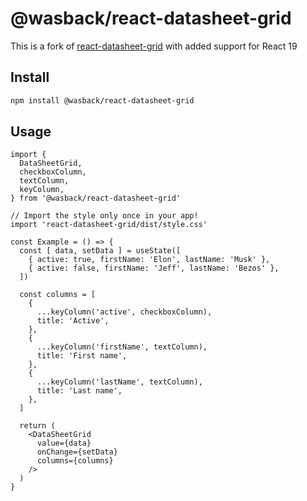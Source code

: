 # @wasback/react-datasheet-grid

This is a fork of [react-datasheet-grid](https://github.com/nick-keller/react-datasheet-grid) with added support for React 19

## Install

```bash
npm install @wasback/react-datasheet-grid
```

## Usage

```tsx
import {
  DataSheetGrid,
  checkboxColumn,
  textColumn,
  keyColumn,
} from '@wasback/react-datasheet-grid'

// Import the style only once in your app!
import 'react-datasheet-grid/dist/style.css'

const Example = () => {
  const [ data, setData ] = useState([
    { active: true, firstName: 'Elon', lastName: 'Musk' },
    { active: false, firstName: 'Jeff', lastName: 'Bezos' },
  ])

  const columns = [
    {
      ...keyColumn('active', checkboxColumn),
      title: 'Active',
    },
    {
      ...keyColumn('firstName', textColumn),
      title: 'First name',
    },
    {
      ...keyColumn('lastName', textColumn),
      title: 'Last name',
    },
  ]

  return (
    <DataSheetGrid
      value={data}
      onChange={setData}
      columns={columns}
    />
  )
}
```
